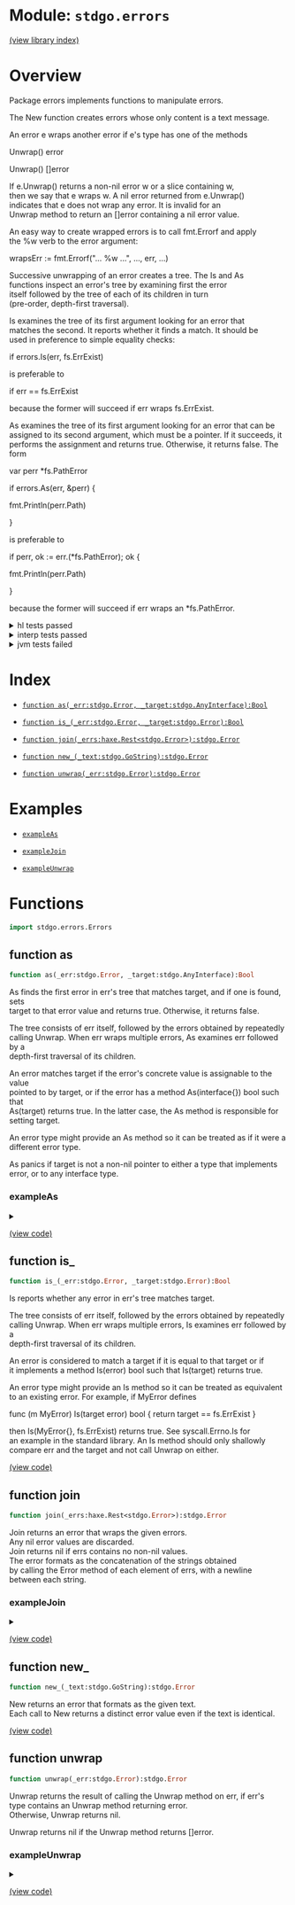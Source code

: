 # Module: `stdgo.errors`

[(view library index)](../stdgo.md)


# Overview


Package errors implements functions to manipulate errors.  



The New function creates errors whose only content is a text message.  



An error e wraps another error if e's type has one of the methods  






Unwrap\(\) error  



Unwrap\(\) \[\]error  



If e.Unwrap\(\) returns a non\-nil error w or a slice containing w,  
then we say that e wraps w. A nil error returned from e.Unwrap\(\)  
indicates that e does not wrap any error. It is invalid for an  
Unwrap method to return an \[\]error containing a nil error value.  



An easy way to create wrapped errors is to call fmt.Errorf and apply  
the %w verb to the error argument:  






wrapsErr := fmt.Errorf\("... %w ...", ..., err, ...\)  



Successive unwrapping of an error creates a tree. The Is and As  
functions inspect an error's tree by examining first the error  
itself followed by the tree of each of its children in turn  
\(pre\-order, depth\-first traversal\).  



Is examines the tree of its first argument looking for an error that  
matches the second. It reports whether it finds a match. It should be  
used in preference to simple equality checks:  






if errors.Is\(err, fs.ErrExist\)  



is preferable to  






if err == fs.ErrExist  



because the former will succeed if err wraps fs.ErrExist.  



As examines the tree of its first argument looking for an error that can be  
assigned to its second argument, which must be a pointer. If it succeeds, it  
performs the assignment and returns true. Otherwise, it returns false. The form  






var perr \*fs.PathError  



if errors.As\(err, &perr\) \{  



fmt.Println\(perr.Path\)  



\}  



is preferable to  






if perr, ok := err.\(\*fs.PathError\); ok \{  



fmt.Println\(perr.Path\)  



\}  



because the former will succeed if err wraps an \*fs.PathError.  



<details><summary>hl tests passed</summary>
<p>

```
=== RUN  TestNewEqual
--- PASS: TestNewEqual (%!s(float64=0.00015997886657714844))

=== RUN  TestErrorMethod
--- PASS: TestErrorMethod (%!s(float64=1.5974044799804688e-05))

=== RUN  TestJoinReturnsNil
--- PASS: TestJoinReturnsNil (%!s(float64=1.0967254638671875e-05))

=== RUN  TestJoin
--- PASS: TestJoin (%!s(float64=0.000308990478515625))

=== RUN  TestJoinErrorMethod
--- PASS: TestJoinErrorMethod (%!s(float64=4.506111145019531e-05))

=== RUN  TestIs
--- PASS: TestIs (%!s(float64=0.00012111663818359375))

=== RUN  TestAs
--- PASS: TestAs (%!s(float64=0.016067981719970703))

=== RUN  TestAsValidation
--- PASS: TestAsValidation (%!s(float64=0.0006990432739257812))

=== RUN  TestUnwrap
--- PASS: TestUnwrap (%!s(float64=0.00013589859008789062))

```
</p>
</details>

<details><summary>interp tests passed</summary>
<p>

```
=== RUN  TestNewEqual
--- PASS: TestNewEqual (%!s(float64=0.0001380443572998047))

=== RUN  TestErrorMethod
--- PASS: TestErrorMethod (%!s(float64=2.288818359375e-05))

=== RUN  TestJoinReturnsNil
--- PASS: TestJoinReturnsNil (%!s(float64=5.1975250244140625e-05))

=== RUN  TestJoin
--- PASS: TestJoin (%!s(float64=0.0008060932159423828))

=== RUN  TestJoinErrorMethod
--- PASS: TestJoinErrorMethod (%!s(float64=0.00017309188842773438))

=== RUN  TestIs
--- PASS: TestIs (%!s(float64=0.0002980232238769531))

=== RUN  TestAs
--- PASS: TestAs (%!s(float64=0.023066043853759766))

=== RUN  TestAsValidation
--- PASS: TestAsValidation (%!s(float64=0.0017778873443603516))

=== RUN  TestUnwrap
--- PASS: TestUnwrap (%!s(float64=0.0002620220184326172))

```
</p>
</details>

<details><summary>jvm tests failed</summary>
<p>

```
IO.Overflow("write_ui16")
stdgo/internal/Macro.macro.hx:35: define
```
</p>
</details>


# Index


- [`function as(_err:stdgo.Error, _target:stdgo.AnyInterface):Bool`](<#function-as>)

- [`function is_(_err:stdgo.Error, _target:stdgo.Error):Bool`](<#function-is_>)

- [`function join(_errs:haxe.Rest<stdgo.Error>):stdgo.Error`](<#function-join>)

- [`function new_(_text:stdgo.GoString):stdgo.Error`](<#function-new_>)

- [`function unwrap(_err:stdgo.Error):stdgo.Error`](<#function-unwrap>)

# Examples


- [`exampleAs`](<#exampleas>)

- [`exampleJoin`](<#examplejoin>)

- [`exampleUnwrap`](<#exampleunwrap>)

# Functions


```haxe
import stdgo.errors.Errors
```


## function as


```haxe
function as(_err:stdgo.Error, _target:stdgo.AnyInterface):Bool
```


As finds the first error in err's tree that matches target, and if one is found, sets  
target to that error value and returns true. Otherwise, it returns false.  



The tree consists of err itself, followed by the errors obtained by repeatedly  
calling Unwrap. When err wraps multiple errors, As examines err followed by a  
depth\-first traversal of its children.  



An error matches target if the error's concrete value is assignable to the value  
pointed to by target, or if the error has a method As\(interface\{\}\) bool such that  
As\(target\) returns true. In the latter case, the As method is responsible for  
setting target.  



An error type might provide an As method so it can be treated as if it were a  
different error type.  



As panics if target is not a non\-nil pointer to either a type that implements  
error, or to any interface type.  



### exampleAs


<details><summary></summary>
<p>


```haxe
function exampleAs():Void {
        {
            var __tmp__ = stdgo.os.Os.open(("non-existing" : GoString)), _0:Ref<stdgo.os.Os.File> = __tmp__._0, _err:Error = __tmp__._1;
            if (_err != null) {
                var _pathError:Ref<stdgo.io.fs.Fs.PathError> = (null : Ref<stdgo.io.fs.Fs.PathError>);
                if (stdgo.errors.Errors.as(_err, Go.toInterface((_pathError : Ref<Ref<stdgo.io.fs.Fs.PathError>>)))) {
                    stdgo.fmt.Fmt.println(Go.toInterface(("Failed at path:" : GoString)), Go.toInterface(_pathError.path));
                } else {
                    stdgo.fmt.Fmt.println(Go.toInterface(_err));
                };
            };
        };
    }
```


</p>
</details>


[\(view code\)](<./Errors.hx#L286>)


## function is\_


```haxe
function is_(_err:stdgo.Error, _target:stdgo.Error):Bool
```


Is reports whether any error in err's tree matches target.  



The tree consists of err itself, followed by the errors obtained by repeatedly  
calling Unwrap. When err wraps multiple errors, Is examines err followed by a  
depth\-first traversal of its children.  



An error is considered to match a target if it is equal to that target or if  
it implements a method Is\(error\) bool such that Is\(target\) returns true.  



An error type might provide an Is method so it can be treated as equivalent  
to an existing error. For example, if MyError defines  






func \(m MyError\) Is\(target error\) bool \{ return target == fs.ErrExist \}  



then Is\(MyError\{\}, fs.ErrExist\) returns true. See syscall.Errno.Is for  
an example in the standard library. An Is method should only shallowly  
compare err and the target and not call Unwrap on either.  



[\(view code\)](<./Errors.hx#L225>)


## function join


```haxe
function join(_errs:haxe.Rest<stdgo.Error>):stdgo.Error
```


Join returns an error that wraps the given errors.  
Any nil error values are discarded.  
Join returns nil if errs contains no non\-nil values.  
The error formats as the concatenation of the strings obtained  
by calling the Error method of each element of errs, with a newline  
between each string.  



### exampleJoin


<details><summary></summary>
<p>


```haxe
function exampleJoin():Void {
        var _err1:Error = stdgo.errors.Errors.new_(("err1" : GoString));
        var _err2:Error = stdgo.errors.Errors.new_(("err2" : GoString));
        var _err:Error = stdgo.errors.Errors.join(_err1, _err2);
        stdgo.fmt.Fmt.println(Go.toInterface(_err));
        if (stdgo.errors.Errors.is_(_err, _err1)) {
            stdgo.fmt.Fmt.println(Go.toInterface(("err is err1" : GoString)));
        };
        if (stdgo.errors.Errors.is_(_err, _err2)) {
            stdgo.fmt.Fmt.println(Go.toInterface(("err is err2" : GoString)));
        };
    }
```


</p>
</details>


[\(view code\)](<./Errors.hx#L169>)


## function new\_


```haxe
function new_(_text:stdgo.GoString):stdgo.Error
```


New returns an error that formats as the given text.  
Each call to New returns a distinct error value even if the text is identical.  



[\(view code\)](<./Errors.hx#L158>)


## function unwrap


```haxe
function unwrap(_err:stdgo.Error):stdgo.Error
```


Unwrap returns the result of calling the Unwrap method on err, if err's  
type contains an Unwrap method returning error.  
Otherwise, Unwrap returns nil.  



Unwrap returns nil if the Unwrap method returns \[\]error.  



### exampleUnwrap


<details><summary></summary>
<p>


```haxe
function exampleUnwrap():Void {
        var _err1:Error = stdgo.errors.Errors.new_(("error1" : GoString));
        var _err2:Error = stdgo.fmt.Fmt.errorf(("error2: [%w]" : GoString), Go.toInterface(_err1));
        stdgo.fmt.Fmt.println(Go.toInterface(_err2));
        stdgo.fmt.Fmt.println(Go.toInterface(stdgo.errors.Errors.unwrap(_err2)));
    }
```


</p>
</details>


[\(view code\)](<./Errors.hx#L195>)


